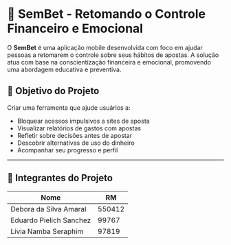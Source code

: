 # 📱 SemBet - Retomando o Controle Financeiro e Emocional

O **SemBet** é uma aplicação mobile desenvolvida com foco em ajudar pessoas a retomarem o controle sobre seus hábitos de apostas. A solução atua com base na conscientização financeira e emocional, promovendo uma abordagem educativa e preventiva.

## 🎯 Objetivo do Projeto

Criar uma ferramenta que ajude usuários a:
- Bloquear acessos impulsivos a sites de aposta
- Visualizar relatórios de gastos com apostas
- Refletir sobre decisões antes de apostar
- Descobrir alternativas de uso do dinheiro
- Acompanhar seu progresso e perfil

---

## 👥 Integrantes do Projeto

| Nome                         | RM       |
|------------------------------|----------|
| Debora da Silva Amaral       | 550412   |
| Eduardo Pielich Sanchez      | 99767    |
| Lívia Namba Seraphim         | 97819    |
